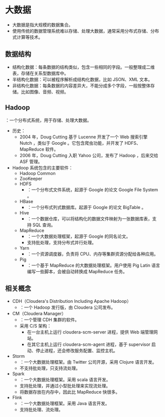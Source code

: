 # 大数据

- 大数据是指大规模的数据集合。
- 使用传统的数据管理系统难以存储、处理大数据，通常采用分布式存储、分布式计算等技术。

## 数据结构

- 结构化数据：每条数据的结构类似，包含一些相同的字段。一般整理成二维表，存储在关系型数据库中。
- 半结构化数据：可以被程序解析成结构化数据，比如 JSON、XML 文本。
- 非结构化数据：每条数据的内容差异大，不能分成多个字段，一般按整体存储。比如图像、音频、视频。

## Hadoop

：一个分布式系统，用于存储、处理大数据。
- 历史：
  - 2004 年，Doug Cutting 基于 Lucenne 开发了一个 Web 搜索引擎 Nutch ，类似于 Google 。它包含爬虫功能，并开发了 HDFS、MapReduce 软件。
  - 2006 年，Doug Cutting 入职 Yahoo 公司，发布了 Hadoop ，后来交给 ASF 管理。
- Hadoop 系统包含的主要软件：
  - Hadoop Common
  - ZooKeeper
  - HDFS
    - ：一个分布式文件系统，起源于 Google 的论文 Google File System 。
  - HBase
    - ：一个分布式列式数据库。起源于 Google 的论文 BigTable 。
  - Hive
    - ：一个数据仓库，可以将结构化的数据文件映射为一张数据库表，支持 SQL 查询。
  - MapReduce
    - ：一个大数据处理框架，起源于 Google 的同名论文。
    - 支持批处理，支持分布式并行处理。
  - Yarn
    - ：一个资源调度器，负责将 CPU、内存等集群资源分配给各种应用。
  - Pig
    - ：一个基于 MapReduce 的大数据处理框架。用户使用 Pig Latin 语言编写一些脚本，会被自动转换成 MapReduce 任务。

## 相关概念

- CDH（Cloudera's Distribution Including Apache Hadoop）
  - ：一个 Hadoop 发行版，由 Cloudera 公司发布。
- CM（Cloudera Manager）
  - ：一个管理 CDH 集群的软件。
  - 采用 C/S 架构：
    - 在一台主机上运行 cloudera-scm-server 进程，提供 Web 端管理网站。
    - 在其它主机上运行 cloudera-scm-agent 进程，基于 supervisor 启动、停止进程，还会修改服务配置、监控主机。
- Storm
  - ：一个大数据处理框架。由 Twitter 公司开源，采用 Clojure 语言开发。
  - 不支持批处理，只支持流处理。
- Spark
  - ：一个大数据处理框架。采用 scala 语言开发。
  - 支持批处理，并通过小型批处理来实现流处理。
  - 将数据存放在内存中，因此比 MapReduce 快很多。
- Flink
  - ：一个大数据处理框架。采用 Java 语言开发。
  - 支持批处理、流处理。
